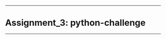 -----------------------------------------------------------------------------------------------------------

# Assignment_3: python-challenge

-----------------------------------------------------------------------------------------------------------
